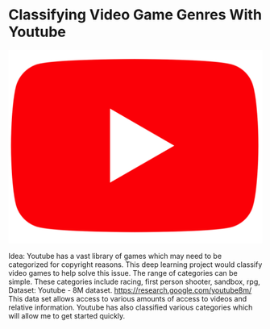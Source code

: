 # Classifying Video Game Genres With Youtube
![Image](Youtube.png)

Idea: Youtube has a vast library of games which may need to be categorized for copyright reasons. This deep learning project would classify video games to help solve this issue. The range of categories can be simple. These categories include racing, first person shooter, sandbox, rpg, 
Dataset: Youtube - 8M dataset. https://research.google.com/youtube8m/ This data set allows access to various amounts of access to videos and relative information. Youtube has also classified various categories which will allow me to get started quickly.
